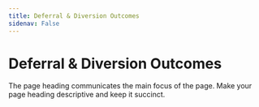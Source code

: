```yaml
---
title: Deferral & Diversion Outcomes
sidenav: False
---
```


# Deferral & Diversion Outcomes

The page heading communicates the main focus of the page. Make your page heading descriptive and keep it succinct.
